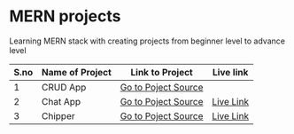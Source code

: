 # MERN projects

Learning MERN stack with creating projects from beginner level to advance level


| S.no | Name of Project | Link to Project | Live link |
|------|-----------------|-----------------|-----------|
|  1   | CRUD App        |[Go to Poject Source](https://github.com/TusharSahu02/MERN-Projects/tree/main/crud)|          |
|  2   | Chat App        |[Go to Poject Source](https://github.com/TusharSahu02/MERN-Project/tree/main/chat-app)|   [Live Link](https://mern-chat-app-nzhg.onrender.com/)       |
|  3   | Chipper        |[Go to Poject Source](https://github.com/TusharSahu02/MERN-Project/tree/main/socialmedia)|   [Live Link](https://chipper-lmdc.onrender.com/auth)       |
